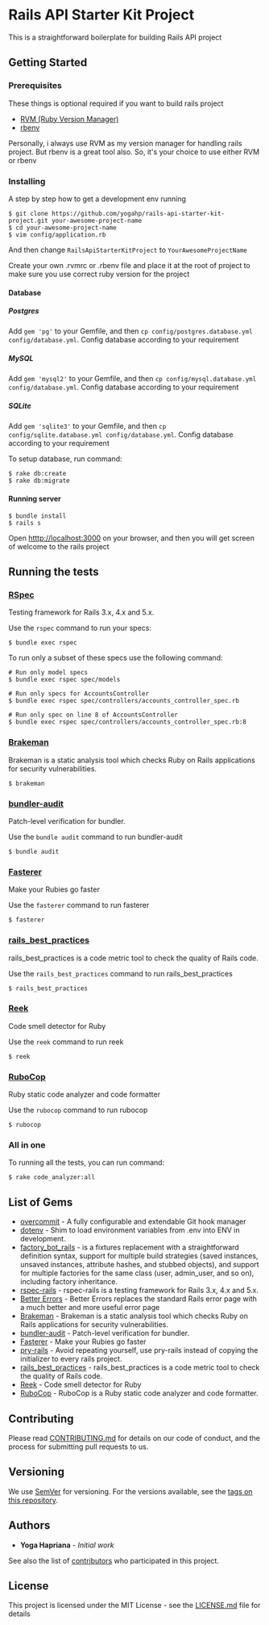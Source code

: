 # Rails API Starter Kit Project

This is a straightforward boilerplate for building Rails API project

## Getting Started

### Prerequisites

These things is optional required if you want to build rails project

* [RVM (Ruby Version Manager)](http://rvm.io/)
* [rbenv](https://github.com/rbenv/rbenv)

Personally, i always use RVM as my version manager for handling rails project. But rbenv is a great tool also. So, it's your choice to use either RVM or rbenv

### Installing

A step by step how to get a development env running

```
$ git clone https://github.com/yogahp/rails-api-starter-kit-project.git your-awesome-project-name
$ cd your-awesome-project-name
$ vim config/application.rb
```

And then change `RailsApiStarterKitProject` to `YourAwesomeProjectName`

Create your own .rvmrc or .rbenv file and place it at the root of project to make sure you use correct ruby version for the project

#### Database

##### Postgres

Add `gem 'pg'` to your Gemfile, and then `cp config/postgres.database.yml config/database.yml`. Config database according to your requirement

##### MySQL

Add `gem 'mysql2'` to your Gemfile, and then `cp config/mysql.database.yml config/database.yml`. Config database according to your requirement

##### SQLite

Add `gem 'sqlite3'` to your Gemfile, and then `cp config/sqlite.database.yml config/database.yml`. Config database according to your requirement

To setup database, run command:

```
$ rake db:create
$ rake db:migrate
```

#### Running server

```
$ bundle install
$ rails s
```

Open [htttp://localhost:3000](http://localhost:3000) on your browser, and then you will get screen of welcome to the rails project

## Running the tests

### [RSpec](https://github.com/rspec/rspec-rails)

Testing framework for Rails 3.x, 4.x and 5.x.

Use the `rspec` command to run your specs:

```
$ bundle exec rspec
```

To run only a subset of these specs use the following command:

```
# Run only model specs
$ bundle exec rspec spec/models

# Run only specs for AccountsController
$ bundle exec rspec spec/controllers/accounts_controller_spec.rb

# Run only spec on line 8 of AccountsController
$ bundle exec rspec spec/controllers/accounts_controller_spec.rb:8
```

### [Brakeman](https://github.com/presidentbeef/brakeman)

Brakeman is a static analysis tool which checks Ruby on Rails applications for security vulnerabilities.

```
$ brakeman
```

### [bundler-audit](https://github.com/rubysec/bundler-audit)

Patch-level verification for bundler.

Use the `bundle audit` command to run bundler-audit

```
$ bundle audit
```

### [Fasterer](https://github.com/DamirSvrtan/fasterer)

Make your Rubies go faster

Use the `fasterer` command to run fasterer

```
$ fasterer
```

### [rails_best_practices](https://github.com/flyerhzm/rails_best_practices)

rails_best_practices is a code metric tool to check the quality of Rails code.

Use the `rails_best_practices` command to run rails_best_practices

```
$ rails_best_practices
```

### [Reek](https://github.com/troessner/reek)

Code smell detector for Ruby

Use the `reek` command to run reek

```
$ reek
```

### [RuboCop](https://github.com/rubocop-hq/rubocop)

Ruby static code analyzer and code formatter

Use the `rubocop` command to run rubocop

```
$ rubocop
```

### All in one

To running all the tests, you can run command:

```
$ rake code_analyzer:all
```

## List of Gems

* [overcommit](https://github.com/brigade/overcommit) - A fully configurable and extendable Git hook manager
* [dotenv](https://github.com/bkeepers/dotenv) - Shim to load environment variables from .env into ENV in development.
* [factory_bot_rails](https://github.com/thoughtbot/factory_bot_rails) - is a fixtures replacement with a straightforward definition syntax, support for multiple build strategies (saved instances, unsaved instances, attribute hashes, and stubbed objects), and support for multiple factories for the same class (user, admin_user, and so on), including factory inheritance.
* [rspec-rails](https://github.com/rspec/rspec-rails) - rspec-rails is a testing framework for Rails 3.x, 4.x and 5.x.
* [Better Errors](https://github.com/charliesome/better_errors) - Better Errors replaces the standard Rails error page with a much better and more useful error page
* [Brakeman](https://github.com/presidentbeef/brakeman) - Brakeman is a static analysis tool which checks Ruby on Rails applications for security vulnerabilities.
* [bundler-audit](https://github.com/rubysec/bundler-audit) - Patch-level verification for bundler.
* [Fasterer](https://github.com/DamirSvrtan/fasterer) - Make your Rubies go faster
* [pry-rails](https://github.com/rweng/pry-rails) - Avoid repeating yourself, use pry-rails instead of copying the initializer to every rails project.
* [rails_best_practices](https://github.com/flyerhzm/rails_best_practices) - rails_best_practices is a code metric tool to check the quality of Rails code.
* [Reek](https://github.com/troessner/reek) - Code smell detector for Ruby
* [RuboCop](https://github.com/rubocop-hq/rubocop) - RuboCop is a Ruby static code analyzer and code formatter.

## Contributing

Please read [CONTRIBUTING.md](https://github.com/yogahp/rails-api-starter-kit-project/blob/b59c431fd7806acb41b47a196bfde267c4236f32/CONTRIBUTING.md) for details on our code of conduct, and the process for submitting pull requests to us.

## Versioning

We use [SemVer](http://semver.org/) for versioning. For the versions available, see the [tags on this repository](https://github.com/yogahp/rails-api-starter-kit-project/releases).

## Authors

* **Yoga Hapriana** - *Initial work*

See also the list of [contributors](https://github.com/yogahp/rails-api-starter-kit-project/graphs/contributors) who participated in this project.

## License

This project is licensed under the MIT License - see the [LICENSE.md](LICENSE.md) file for details
